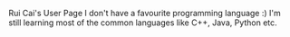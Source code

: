 Rui Cai's User Page
I don't have a favourite programming language :) I'm still learning most of the common languages like C++, Java, Python etc.